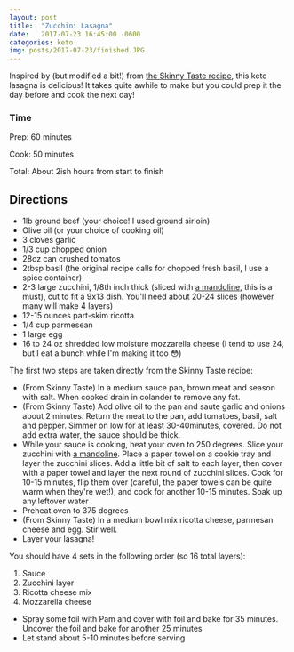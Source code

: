 ```yaml
---
layout: post
title:  "Zucchini Lasagna"
date:   2017-07-23 16:45:00 -0600
categories: keto
img: posts/2017-07-23/finished.JPG
---
```


Inspired by (but modified a bit!) from [the Skinny Taste recipe](http://www.skinnytaste.com/zucchini-lasagna/), this keto lasagna is delicious! It takes quite awhile to make but you could prep it the day before and cook the next day!

### Time

Prep: 60 minutes

Cook: 50 minutes

Total: About 2ish hours from start to finish

<!-- 
### Nutrition 
Nutrition is calculated by dividing the total contents into 4

|   | Grams | Ratio |
| ------ | ----------- | -------| 
| **Total kCal**   | - | - |
| **Total Fat**  | - | - |
| **Total Protein**    | - | - |
| **Total Net Carb** | - | - |



<br /><br />

-->

## Directions

* 1lb ground beef (your choice! I used ground sirloin)
* Olive oil (or your choice of cooking oil)
* 3 cloves garlic
* 1/3 cup chopped onion
* 28oz can crushed tomatos
* 2tbsp basil (the original recipe calls for chopped fresh basil, I use a spice container)
* 2-3 large zucchini, 1/8th inch thick (sliced with [a mandoline](https://www.amazon.com/dp/B0000632QE/ref=cm_sw_r_cp_dp_T2_C5qDzbG19CPJ4), this is a must), cut to fit a 9x13 dish. You'll need about 20-24 slices (however many will make 4 layers)
* 12-15 ounces part-skim ricotta
* 1/4 cup parmesean
* 1 large egg
* 16 to 24 oz shredded low moisture mozzarella cheese (I tend to use 24, but I eat a bunch while I'm making it too 😳)

The first two steps are taken directly from the Skinny Taste recipe: 

* (From Skinny Taste) In a medium sauce pan, brown meat and season with salt. When cooked drain in colander to remove any fat.
* (From Skinny Taste) Add olive oil to the pan and saute garlic and onions about 2 minutes. Return the meat to the pan, add tomatoes, basil, salt and pepper. Simmer on low for at least 30-40minutes, covered. Do not add extra water, the sauce should be thick.
* While your sauce is cooking, heat your oven to 250 degrees. Slice your zucchini with [a mandoline](https://www.amazon.com/dp/B0000632QE/ref=cm_sw_r_cp_dp_T2_C5qDzbG19CPJ4). Place a paper towel on a cookie tray and layer the zucchini slices. Add a little bit of salt to each layer, then cover with a paper towel and layer the next round of zucchini slices. Cook for 10-15 minutes, flip them over (careful, the paper towels can be quite warm when they're wet!), and cook for another 10-15 minutes. Soak up any leftover water
* Preheat oven to 375 degrees
* (From Skinny Taste) In a medium bowl mix ricotta cheese, parmesan cheese and egg. Stir well.
* Layer your lasagna!

You should have 4 sets in the following order (so 16 total layers): 

1. Sauce
2. Zucchini layer
3. Ricotta cheese mix
4. Mozzarella cheese

* Spray some foil with Pam and cover with foil and bake for 35 minutes. Uncover the foil and bake for another 25 minutes 
* Let stand about 5-10 minutes before serving
